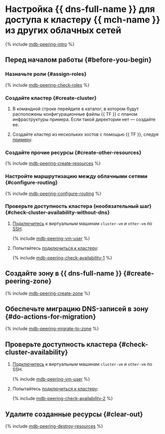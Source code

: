 # Настройка {{ dns-full-name }} для доступа к кластеру {{ mch-name }} из других облачных сетей

{% include [mdb-peering-intro](intro.md) %}

## Перед началом работы {#before-you-begin}

### Назначьте роли {#assign-roles}

{% include [mdb-peering-check-roles](check-roles.md) %}

### Создайте кластер {#create-cluster}

1. В командной строке перейдите в каталог, в котором будут расположены конфигурационные файлы {{ TF }} с планом инфраструктуры примера. Если такой директории нет — создайте ее.

1. Создайте кластер из нескольких хостов с помощью {{ TF }}, следуя [примеру](../../../managed-clickhouse/operations/cluster-create.md#creating-a-multi-host-cluster).

### Создайте прочие ресурсы {#create-other-resources}

{% include [mdb-peering-create-resources](create-resources.md) %}

### Настройте маршрутизацию между облачными сетями {#configure-routing}

{% include [mdb-peering-configure-routing](configure-routing.md) %}

### Проверьте доступность кластера (необязательный шаг) {#check-cluster-availability-without-dns}


1. [Подключитесь](../../../compute/operations/vm-connect/ssh.md#vm-connect) к виртуальным машинам `cluster-vm` и `other-vm` по [SSH](../../../glossary/ssh-keygen.md).


    {% include [mdb-peering-vm-user](vm-user-warning.md) %}

1. Попытайтесь [подключиться к кластеру](../../../managed-clickhouse/operations/connect.md):

    {% include [mdb-peering-check-availability-1](check-availability-1.md) %}

## Создайте зону в {{ dns-full-name }} {#create-peering-zone}

{% include [mdb-peering-create-zone](create-zone.md) %}

## Обеспечьте миграцию DNS-записей в зону {#do-actions-for-migration}

{% include [mdb-peering-migrate-to-zone](migrate-to-zone.md) %}

## Проверьте доступность кластера {#check-cluster-availability}


1. [Подключитесь](../../../compute/operations/vm-connect/ssh.md#vm-connect) к виртуальным машинам `cluster-vm` и `other-vm` по SSH.


    {% include [mdb-peering-vm-user](vm-user-warning.md) %}

1. Попытайтесь [подключиться к кластеру](../../../managed-clickhouse/operations/connect.md):

    {% include [mdb-peering-check-availability-2](check-availability-2.md) %}

## Удалите созданные ресурсы {#clear-out}

{% include [mdb-peering-destroy-resources](destroy-resources.md) %}
